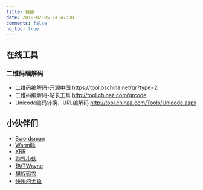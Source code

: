 ```yaml
---
title: 链接
date: 2018-02-05 14:47:30
comments: false
no_toc: true
---
```


## 在线工具

### 二维码编解码

- 二维码编解码-开源中国 <https://tool.oschina.net/qr?type=2>
- 二维码编解码-站长工具 <http://tool.chinaz.com/qrcode>
- Unicode编码转换、URL编解码 http://tool.chinaz.com/Tools/Unicode.aspx

## 小伙伴们


* [Swordsman](https://wenbirong.github.io/ )
* [Warmilk](https://warmilk.github.io/ )
* [XRR](https://collinson.github.io/ )
* [帅气小伙](https://www.jianshu.com/u/2fd79b98973e )
* [玮仔Wayne](http://blog.wayneshao.cn )
* [猫奴码农](https://zhentaojin.github.io/ )
* [快乐的金鱼](http://toonow.coding.me/ )

<!--
## 其他

[purcell](https://www.sanityinc.com/ )
[IIssNan](http://notes.iissnan.com/ )
[Raincal](https://raincal.com/ )
[Grayson Liu](https://graysonliu.github.io/ )

-->
